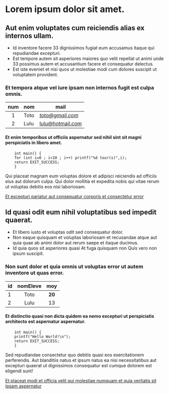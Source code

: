 # Lorem ipsum dolor sit amet.


## Aut enim voluptates cum reiciendis alias ex internos ullam.
- Id inventore facere 33 dignissimos fugiat eum accusamus itaque qui repudiandae excepturi. 
- Est tempore autem sit asperiores maiores quo velit repellat ut animi unde 33 possimus autem et accusantium facere et consequatur delectus.
- Est iste eveniet et nisi quos ut molestiae modi cum dolores suscipit ut voluptatem provident.

### Et tempora atque vel iure ipsam non internos fugit est culpa omnis. 
|num|nom|mail|
|:-:|-|-|
| 1 | Toto | <i>toto@gmail.com</i> |
| 2 | Lulu | lulu@hotmail.com |

#### Et enim temporibus ut officiis aspernatur sed nihil sint sit magni perspiciatis in libero amet.
```
    int main() {
    for (int i=0 ; i<10 ; i++) printf("%d tour(s)",i);
    return EXIT_SUCCESS;
    }
```
Qui placeat magnam eum voluptas dolore et adipisci reiciendis ad officiis eius aut dolorum culpa. Qui dolor mollitia et expedita nobis qui vitae rerum ut voluptas debitis eos nisi laboriosam. 

[Et excepturi pariatur aut consequatur corporis et consectetur error](www.twitter.com)


## Id quasi odit eum nihil voluptatibus sed impedit quaerat. 
-  Et libero iusto et voluptas odit sed consequatur dolor. 
- Non eaque quisquam et voluptas laboriosam et recusandae atque aut quia quae ab animi dolor aut rerum saepe et itaque ducimus. 
- Id quia quos sit asperiores quasi At fuga quisquam non Quis vero non ipsum suscipit. 

### Non sunt dolor et quia omnis ut voluptas error ut autem inventore ut quas error.
|id|nomEleve|moy|
|-|:-:|:-:|
| 1 | Toto | <b>20</b> |
| 2 | Lulu | 13 |

#### Et distinctio quasi non dicta quidem ea nemo excepturi ut perspiciatis architecto est aspernatur aspernatur. 
```
    int main() {
    printf("Hello World!\n");
    return EXIT_SUCCESS;
    }
```
Sed repudiandae consectetur quo debitis quasi eos exercitationem perferendis. Aut blanditiis natus et ipsum natus ea nisi necessitatibus aut excepturi quaerat ut dignissimos consequatur est cumque dolorem est eligendi sunt! 

[Et placeat modi et officia velit qui molestiae numquam et quia veritatis sit ipsam aspernatur](www.youtube.com)